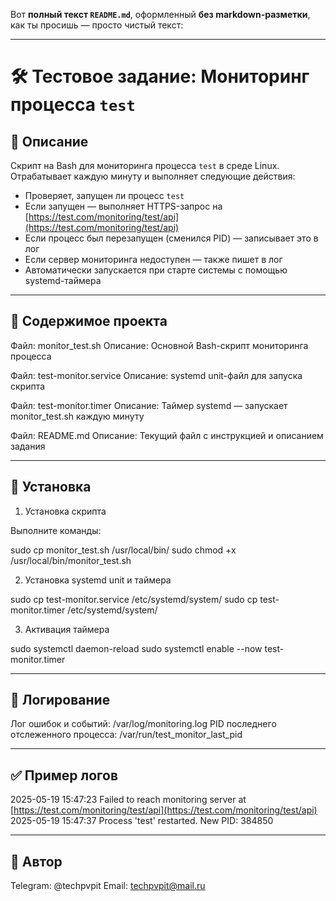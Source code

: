 Вот **полный текст `README.md`**, оформленный **без markdown-разметки**, как ты просишь — просто чистый текст:

---

# 🛠️ Тестовое задание: Мониторинг процесса `test`

## 📄 Описание

Скрипт на Bash для мониторинга процесса `test` в среде Linux. Отрабатывает каждую минуту и выполняет следующие действия:

* Проверяет, запущен ли процесс `test`
* Если запущен — выполняет HTTPS-запрос на [https://test.com/monitoring/test/api](https://test.com/monitoring/test/api)
* Если процесс был перезапущен (сменился PID) — записывает это в лог
* Если сервер мониторинга недоступен — также пишет в лог
* Автоматически запускается при старте системы с помощью systemd-таймера

---

## 📁 Содержимое проекта

Файл: monitor\_test.sh
Описание: Основной Bash-скрипт мониторинга процесса

Файл: test-monitor.service
Описание: systemd unit-файл для запуска скрипта

Файл: test-monitor.timer
Описание: Таймер systemd — запускает monitor\_test.sh каждую минуту

Файл: README.md
Описание: Текущий файл с инструкцией и описанием задания

---

## 🚀 Установка

1. Установка скрипта

Выполните команды:

sudo cp monitor\_test.sh /usr/local/bin/
sudo chmod +x /usr/local/bin/monitor\_test.sh

2. Установка systemd unit и таймера

sudo cp test-monitor.service /etc/systemd/system/
sudo cp test-monitor.timer /etc/systemd/system/

3. Активация таймера

sudo systemctl daemon-reload
sudo systemctl enable --now test-monitor.timer

---

## 📝 Логирование

Лог ошибок и событий: /var/log/monitoring.log
PID последнего отслеженного процесса: /var/run/test\_monitor\_last\_pid

---

## ✅ Пример логов

2025-05-19 15:47:23 Failed to reach monitoring server at [https://test.com/monitoring/test/api](https://test.com/monitoring/test/api)
2025-05-19 15:47:37 Process 'test' restarted. New PID: 384850

---

## 📎 Автор

Telegram: @techpvpit
Email: [techpvpit@mail.ru](mailto:techpvpit@mail.ru)


